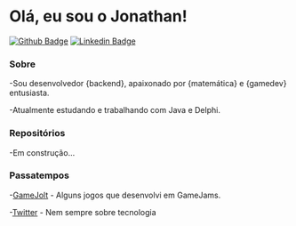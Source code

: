 # Olá, eu sou o Jonathan!

[![Github Badge](https://img.shields.io/badge/-Github-000?style=flat-square&logo=Github&logoColor=white&link=https://github.com/fagnerpsantos)](https://github.com/Jonathanfdr)
[![Linkedin Badge](https://img.shields.io/badge/-LinkedIn-blue?style=flat-square&logo=Linkedin&logoColor=white&link=https://www.linkedin.com/in/jonathanfrosa/)](https://www.linkedin.com/in/jonathanfrosa/)

### Sobre 
-Sou desenvolvedor {backend}, apaixonado por {matemática} e {gamedev} entusiasta.

-Atualmente estudando e trabalhando com Java e Delphi.

### Repositórios

-Em construção...

### Passatempos

-[GameJolt](https://gamejolt.com/@jonathanfdr/games) - Alguns jogos que desenvolvi em GameJams.

-[Twitter](https://twitter.com/jonathanfdr) - Nem sempre sobre tecnologia
